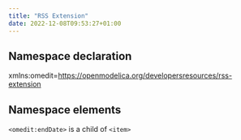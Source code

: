 ```yaml
---
title: "RSS Extension"
date: 2022-12-08T09:53:27+01:00
---
```


## Namespace declaration

xmlns:omedit=https://openmodelica.org/developersresources/rss-extension

## Namespace elements

`<omedit:endDate>` is a child of `<item>`

